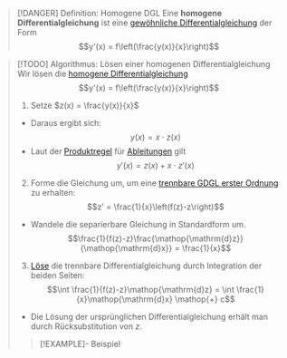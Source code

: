 > [!DANGER] Definition: Homogene DGL
> Eine **homogene Differentialgleichung** ist eine [gewöhnliche Differentialgleichung](Gewöhnliche%20Differentialgleichung.md) der Form
> $$y'(x) = f\left(\frac{y(x)}{x}\right)$$

> [!TODO] Algorithmus: Lösen einer homogenen Differentialgleichung
> Wir lösen die [homogene Differentialgleichung](Homogene%20DGL.md)
> $$y'(x) = f\left(\frac{y(x)}{x}\right)$$
> 1. Setze $z(x) = \frac{y(x)}{x}$
> - Daraus ergibt sich:
> $$y(x) = x\cdot z(x)$$
> - Laut der [Produktregel](../../Differentiation/Rechenregeln%20für%20Ableitungen.md) für [Ableitungen](../../Differentiation/Ableitung%20und%20Differenzierbarkeit.md) gilt
> $$y'(x) = z(x) + x\cdot z'(x)$$
> 
> 2. Forme die Gleichung um, um eine [trennbare GDGL erster Ordnung](Trennbare%20GDGL/Trennbare%20GDGL%20erster%20Ordnung.md) zu erhalten:
> $$z' = \frac{1}{x}\left(f(z)-z\right)$$
> - Wandele die separierbare Gleichung in Standardform um.
> $$\frac{1}{f(z)-z}\frac{\mathop{\mathrm{d}z}}{\mathop{\mathrm{d}x}} = \frac{1}{x}$$
> 3. [Löse](Trennbare%20GDGL/Lösen%20von%20trennbaren%20GDGL%20erster%20Ordnung.md) die trennbare Differentialgleichung durch Integration der beiden Seiten:
> $$\int \frac{1}{f(z)-z}\mathop{\mathrm{d}z} = \int \frac{1}{x}\mathop{\mathrm{d}x} \mathop{+} c$$
> - Die Lösung der ursprünglichen Differentialgleichung erhält man durch Rücksubstitution von $z$.
> 
> > [!EXAMPLE]- Beispiel